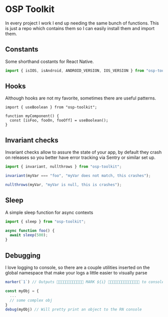 # OSP Toolkit

In every project I work I end up needing the same bunch of functions. This is just a repo which contains them so I can easily install them and import them.

## Constants

Some shorthand costants for React Native.

```ts
import { isIOS, isAndroid, ANDROID_VERSION, IOS_VERSION } from "osp-toolkit";
```

## Hooks

Although hooks are not my favorite, sometimes there are useful patterns.

```tsx
import { useBoolean } from "osp-toolkit";

function myComponent() {
  const [isFoo, fooOn, fooOff] = useBoolean();
}
```

## Invariant checks

Invariant checks allow to assure the state of your app, by default they crash on releases so you better have error tracking via Sentry or similar set up.

```ts
import { invariant, nullthrows } from "osp-toolkit";

invariant(myVar === "foo", "myVar does not match, this crashes");

nullthrows(myVar, "myVar is null, this is crashes");
```

## Sleep

A simple sleep function for async contexts

```ts
import { sleep } from "osp-toolkit";

async function foo() {
  await sleep(500);
}
```

## Debugging

I love logging to console, so there are a couple utilities inserted on the global namespace that make your logs a little easier to visually parse

```ts
marker(`1`) // Outputs 🔷🔷🔷🔷🔷🔷🔷🔷🔷🔷🔷🔷 MARK ${i} 🔷🔷🔷🔷🔷🔷🔷🔷🔷🔷🔷🔷🔷🔷 to console

const myObj = {
  ...
  // some complex obj
}
debug(myObj) // Will pretty print an object to the RN console
```

